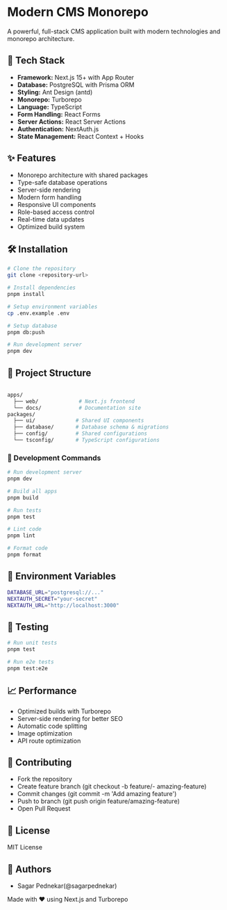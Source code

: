 # Modern CMS Monorepo

A powerful, full-stack CMS application built with modern technologies and monorepo architecture.

## 🚀 Tech Stack

- **Framework:** Next.js 15+ with App Router
- **Database:** PostgreSQL with Prisma ORM
- **Styling:** Ant Design (antd)
- **Monorepo:** Turborepo
- **Language:** TypeScript
- **Form Handling:** React Forms
- **Server Actions:** React Server Actions
- **Authentication:** NextAuth.js
- **State Management:** React Context + Hooks

## ✨ Features

- Monorepo architecture with shared packages
- Type-safe database operations
- Server-side rendering
- Modern form handling
- Responsive UI components
- Role-based access control
- Real-time data updates
- Optimized build system

## 🛠️ Installation

```bash
# Clone the repository
git clone <repository-url>

# Install dependencies
pnpm install

# Setup environment variables
cp .env.example .env

# Setup database
pnpm db:push

# Run development server
pnpm dev
```

## 📁 Project Structure

```bash

apps/
  ├── web/             # Next.js frontend
  └── docs/            # Documentation site
packages/
  ├── ui/             # Shared UI components
  ├── database/       # Database schema & migrations
  ├── config/         # Shared configurations
  └── tsconfig/       # TypeScript configurations

```

### 🚄 Development Commands

```bash
# Run development server
pnpm dev

# Build all apps
pnpm build

# Run tests
pnpm test

# Lint code
pnpm lint

# Format code
pnpm format
```

## 🔧 Environment Variables

```bash
DATABASE_URL="postgresql://..."
NEXTAUTH_SECRET="your-secret"
NEXTAUTH_URL="http://localhost:3000"

```

## 🧪 Testing

```bash
# Run unit tests
pnpm test

# Run e2e tests
pnpm test:e2e
```

## 📈 Performance

- Optimized builds with Turborepo
- Server-side rendering for better SEO
- Automatic code splitting
- Image optimization
- API route optimization

## 🤝 Contributing

- Fork the repository
- Create feature branch (git checkout -b feature/- amazing-feature)
- Commit changes (git commit -m 'Add amazing feature')
- Push to branch (git push origin feature/amazing-feature)
- Open Pull Request

## 📄 License

MIT License

## 👥 Authors

- Sagar Pednekar(@sagarpednekar)

Made with ❤️ using Next.js and Turborepo
